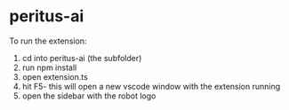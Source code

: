 # peritus-ai

To run the extension:

1. cd into peritus-ai (the subfolder)
2. run npm install
3. open extension.ts
4. hit F5- this will open a new vscode window with the extension running
5. open the sidebar with the robot logo
